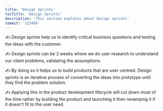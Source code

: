 ```yaml
---
title: 'Design Sprints'
tocTitle: 'Design Sprints'
description: 'This section explains about Design sprints'
commit: '123456'
---
```


✍️ Design sprints help us to identify critical business questions and testing the ideas with the customer.

✍️ Design sprints can be 2 weeks where we do user research to understand our client problems, validating the assumptions.

✍️ By doing so it helps us to build products that are user centred. Design sprints is an iterative process of converting the ideas into prototype until they find the problem solution.

✍️ Applying this in the product development lifecycle will cut down most of the time rather by building the product and launching it then revamping it if it doesn't fit to the user need.

<!-- ## Sub Heading

✍️Coming soon: Please watch this space for more updates from our team. Thanks for the patience! -->

<!--
![default and pinned tasks](/placeholders/banner.png)

```javascript
code or syntax
```

<div class="aside">
<a href=""><b>Links</b></a>
</div>
-->
